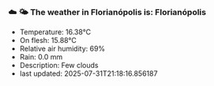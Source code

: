 ### ☁️ 🌤️  The weather in Florianópolis is: Florianópolis

- Temperature: 16.38°C
- On flesh: 15.88°C
- Relative air humidity: 69%
- Rain: 0.0 mm
- Description: Few clouds
- last updated: 2025-07-31T21:18:16.856187
